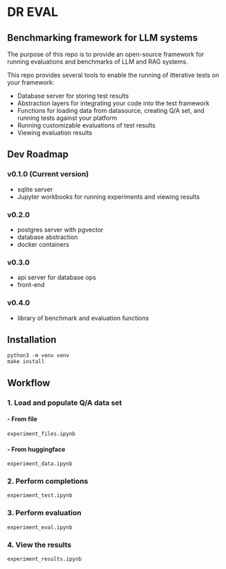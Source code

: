 # DR EVAL
## Benchmarking framework for LLM systems

The purpose of this repo is to provide an open-source framework for running evaluations and benchmarks of LLM and RAG systems.

This repo provides several tools to enable the running of itterative tests on your framework:
- Database server for storing test results
- Abstraction layers for integrating your code into the test framework
- Functions for loading data from datasource, creating Q/A set, and running tests against your platform
- Running customizable evaluations of test results
- Viewing evaluation results

## Dev Roadmap
### v0.1.0 (Current version)
- sqlite server
- Jupyter workbooks for running experiments and viewing results

### v0.2.0
- postgres server with pgvector
- database abstraction
- docker containers

### v0.3.0
- api server for database ops
- front-end

### v0.4.0
- library of benchmark and evaluation functions

## Installation

```shell
python3 -m venv venv
make install
```

## Workflow

### 1. Load and populate Q/A data set
#### - From file
`experiment_files.ipynb`

#### - From huggingface
`experiment_data.ipynb`

### 2. Perform completions
`experiment_test.ipynb`

### 3. Perform evaluation
`experiment_eval.ipynb`

### 4. View the results
`experiment_results.ipynb`